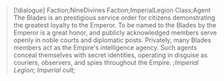 >[!dialogue] Faction;NineDivines Faction;ImperialLegion Class;Agent
>The Blades is an prestigious service order for citizens demonstrating the greatest loyalty to the Emperor. To be named to the Blades by the Emperor is a great honor, and publicly acknowledged members serve openly in noble courts and diplomatic posts. Privately, many Blades members act as the Empire's intelligence agency. Such agents conceal themselves with secret identities, operating in disguise as couriers, observers, and spies throughout the Empire.
>*;Imperial Legion; Imperial cult;*